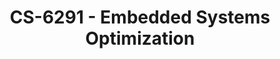 ---
layout: course
title: CS-6291 - Embedded Systems Optimization
aliases: ESO
course_id: CS-6291
permalink: /CS-6291/
---